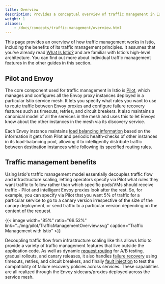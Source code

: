 ```yaml
---
title: Overview
description: Provides a conceptual overview of traffic management in Istio and the features it enables.
weight: 1
aliases:
    - /docs/concepts/traffic-management/overview.html
---
```


This page provides an overview of how traffic management works
in Istio, including the benefits of its traffic management
principles. It assumes that you've already read [What Is Istio?](/docs/concepts/what-is-istio/overview/)
and are familiar with Istio's high-level architecture. You can
find out more about individual traffic management features in the other
guides in this section.

## Pilot and Envoy

The core component used for traffic management in Istio is
[Pilot](/docs/concepts/traffic-management/pilot/), which manages and configures all the Envoy
proxy instances deployed in a particular Istio service mesh. It lets you
specify what rules you want to use to route traffic between Envoy proxies
and configure failure recovery features such as timeouts, retries, and
circuit breakers. It also maintains a canonical model of all the services
in the mesh and uses this to let Envoys know about the other instances in
the mesh via its discovery service.

Each Envoy instance maintains [load balancing information](/docs/concepts/traffic-management/load-balancing/)
based on the information it gets from Pilot and periodic health-checks
of other instances in its load-balancing pool, allowing it to intelligently
distribute traffic between destination instances while following its specified
routing rules.

## Traffic management benefits

Using Istio's traffic management model essentially decouples traffic flow
and infrastructure scaling, letting operators specify via Pilot what
rules they want traffic to follow rather than which specific pods/VMs should
receive traffic - Pilot and intelligent Envoy proxies look after the
rest. So, for example, you can specify via Pilot that you want 5%
of traffic for a particular service to go to a canary version irrespective
of the size of the canary deployment, or send traffic to a particular version
depending on the content of the request.

{{< image width="85%" ratio="69.52%"
    link="../img/pilot/TrafficManagementOverview.svg"
    caption="Traffic Management with Istio"
    >}}

Decoupling traffic flow from infrastructure scaling like this allows Istio
to provide a variety of traffic management features that live outside the
application code. As well as dynamic [request routing](/docs/concepts/traffic-management/request-routing/)
for A/B testing, gradual rollouts, and canary releases, it also handles
[failure recovery](/docs/concepts/traffic-management/handling-failures/) using timeouts, retries, and
circuit breakers, and finally [fault injection](/docs/concepts/traffic-management/fault-injection/) to
test the compatibility of failure recovery policies across services. These
capabilities are all realized through the Envoy sidecars/proxies deployed
across the service mesh.

